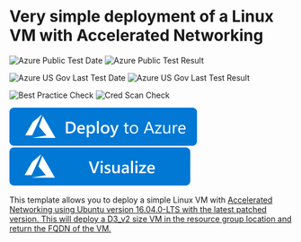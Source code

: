 # Very simple deployment of a Linux VM with Accelerated Networking

![Azure Public Test Date](https://azurequickstartsservice.blob.core.windows.net/badges/101-vm-simple-linux-with-accelerated-networking/PublicLastTestDate.svg)
![Azure Public Test Result](https://azurequickstartsservice.blob.core.windows.net/badges/101-vm-simple-linux-with-accelerated-networking/PublicDeployment.svg)

![Azure US Gov Last Test Date](https://azurequickstartsservice.blob.core.windows.net/badges/101-vm-simple-linux-with-accelerated-networking/FairfaxLastTestDate.svg)
![Azure US Gov Last Test Result](https://azurequickstartsservice.blob.core.windows.net/badges/101-vm-simple-linux-with-accelerated-networking/FairfaxDeployment.svg)

![Best Practice Check](https://azurequickstartsservice.blob.core.windows.net/badges/101-vm-simple-linux-with-accelerated-networking/BestPracticeResult.svg)
![Cred Scan Check](https://azurequickstartsservice.blob.core.windows.net/badges/101-vm-simple-linux-with-accelerated-networking/CredScanResult.svg)

[![Deploy To Azure](https://raw.githubusercontent.com/Azure/azure-quickstart-templates/master/1-CONTRIBUTION-GUIDE/images/deploytoazure.svg?sanitize=true)]("https://portal.azure.com/#create/Microsoft.Template/uri/https%3A%2F%2Fraw.githubusercontent.com%2FAzure%2Fazure-quickstart-templates%2Fmaster%2F101-vm-simple-linux-with-accelerated-networking%2Fazuredeploy.json")  [![Visualize](https://raw.githubusercontent.com/Azure/azure-quickstart-templates/master/1-CONTRIBUTION-GUIDE/images/visualizebutton.svg?sanitize=true)]("http://armviz.io/#/?load=https%3A%2F%2Fraw.githubusercontent.com%2FAzure%2Fazure-quickstart-templates%2Fmaster%2F101-vm-simple-linux-with-accelerated-networking%2Fazuredeploy.json")

This template allows you to deploy a simple Linux VM with <a href="https://docs.microsoft.com/en-us/azure/virtual-network/create-vm-accelerated-networking-cli" target="_blank">Accelerated Networking using Ubuntu version 16.04.0-LTS with the latest patched version. This will deploy a D3_v2 size VM in the resource group location and return the FQDN of the VM.



